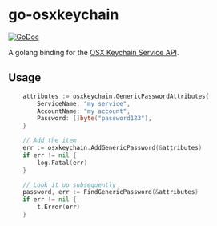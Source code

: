 go-osxkeychain
==============

[![GoDoc](http://godoc.org/github.com/99designs/go-osxkeychain?status.png)](http://godoc.org/github.com/99designs/go-osxkeychain)

A golang binding for the [OSX Keychain Service API](https://developer.apple.com/library/mac/documentation/Security/Reference/keychainservices/index.html).

## Usage

```go
	attributes := osxkeychain.GenericPasswordAttributes{
		ServiceName: "my service",
		AccountName: "my account",
		Password: []byte("password123"),
	}

	// Add the item
	err := osxkeychain.AddGenericPassword(&attributes)
	if err != nil {
		log.Fatal(err)
	}

	// Look it up subsequently
	password, err := FindGenericPassword(&attributes)
	if err != nil {
		t.Error(err)
	}
```